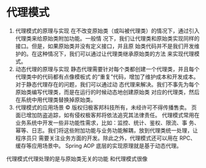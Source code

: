 # 代理模式
1. 代理模式的原理与实现
   在不改变原始类（或叫被代理类）的情况下，通过引入代理类来给原始类附加功能。一般情
   况下，我们让代理类和原始类实现同样的接口。但是，如果原始类并没有定义接口，并且原
   始类代码并不是我们开发维护的。在这种情况下，我们可以通过让代理类继承原始类的方法
   来实现代理模式。
2. 动态代理的原理与实现
   静态代理需要针对每个类都创建一个代理类，并且每个代理类中的代码都有点像模板式
   的“重复”代码，增加了维护成本和开发成本。对于静态代理存在的问题，我们可以通过动
   态代理来解决。我们不事先为每个原始类编写代理类，而是在运行的时候动态地创建原始类
   对应的代理类，然后在系统中用代理类替换掉原始类。
3. 代理模式的应用场景
   © 版权归极客邦科技所有，未经许可不得传播售卖。 页面已增加防盗追踪，如有侵权极客邦将依法追究其法律责任。
   代理模式常用在业务系统中开发一些非功能性需求，比如：监控、统计、鉴权、限流、事
   务、幂等、日志。我们将这些附加功能与业务功能解耦，放到代理类统一处理，让程序员只
   需要关注业务方面的开发。除此之外，代理模式还可以用在 RPC、缓存等应用场景中。
Spring AOP 底层的实现原理就是基于动态代理。

代理模式代理处理的是与原始类无关的功能  和代理模式很像